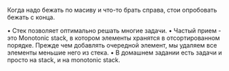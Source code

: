 Когда надо бежать по масиву и что-то брать справа, стои опробовать бежать с конца.


• Стек позволяет оптимально решать многие задачи.
• Частый прием - это Monotonic stack, в котором элементы хранятся в отсортированном порядке. Прежде чем добавлять очередной элемент, мы удаляем все элементы меньшие него из стека.
• В домашнем задании есть задачи и просто на stack, и на monotonic stack.



